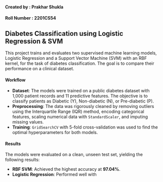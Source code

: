 #### Created by : Prakhar Shukla
#### Roll Number : 2201CS54

## Diabetes Classification using Logistic Regression & SVM

This project trains and evaluates two supervised machine learning models, Logistic Regression and a Support Vector Machine (SVM) with an RBF kernel, for the task of diabetes classification. The goal is to compare their performance on a clinical dataset.

#### Workflow
* **Dataset**: The models were trained on a public diabetes dataset with 1,000 patient records and 11 predictive features. The objective is to classify patients as Diabetic (Y), Non-diabetic (N), or Pre-diabetic (P).
* **Preprocessing**: The data was rigorously cleaned by removing outliers using the Interquartile Range (IQR) method, encoding categorical features, scaling numerical data with `StandardScaler`, and imputing missing values.
* **Training**: `GridSearchCV` with 5-fold cross-validation was used to find the optimal hyperparameters for both models.

#### Results
The models were evaluated on a clean, unseen test set, yielding the following results:
* **RBF SVM**: Achieved the highest accuracy at **97.04%**.
* **Logistic Regression**: Performed well with
